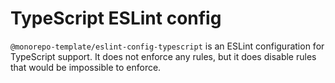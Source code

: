 # TypeScript ESLint config

`@monorepo-template/eslint-config-typescript` is an ESLint configuration for
TypeScript support. It does not enforce any rules, but it does disable rules
that would be impossible to enforce.
